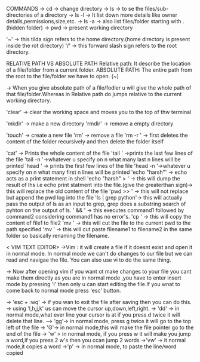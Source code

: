 
COMMANDS 
-> cd -> change directory
-> ls -> to se the files/sub-directories of a directory
  -> ls -l -> It list down more details like owner details,permissions,size,etc.
  -> ls -a -> also list files/folder starting with .(hidden folder)
-> pwd -> present working directory

 '~' -> this tilda sign refers to the home directory.(home directory is present inside the rot directory)
 '/' -> this forward slash sign refers to the root directory.

 RELATIVE PATH VS ABSOLUTE PATH
 Relative path: It describe the location of a file/folder from a current folder.
 ABSOLUTE PATH: The entire path from the root to the file/folder we have to open. (~)

 -> When you give absolute path of a file/fodler u will give the whole path of that file/folder.Whereas in Relative path  do jumps relative to the current working directory.

 'clear' -> clear the working space and moves you to the top of thw terminal

'mkdir' -> make a new directory
'rmdir' <foldername> -> remove a empty directory

'touch' -> create a new file
'rm' <filename> -> remove a file
'rm -r <foldername>' -> first deletes the content of the folder recursively and then delete the folder itself

'cat' -> Prints the whole content of the file
'tail <filename>' ->prints the last few lines of the file
'tail -n <filename>'->whatever u specify on n what many last n lines will be printed
'head <filename>' -> prints the first few lines of the file
'head -n <filename>'->whatever u specify on n what many first n lines will be printed
'echo "harsh"' -> echo acts as a print statement in shell
'echo "harsh" > <filename>' -> this will dump the result of lhs i.e echo print statment into the file.(give the greaterthan sign)-> this will replace the old content of the file
'pwd >> <filename> ' -> this will not replace but append the pwd log into the file
'ls | grep python'-> this will actually pass the output of ls as an input to grep,
grep does a substring search of pyhton on the output of ls.
'<command1> && <command2>' -> this executes command1 followed by command2 considering command1 has no error's.
'cp <file1> <file2>' ->  this will copy the content of file1 to file2
'mv <filename> <pathWheretobecopied>' -> this will cut the file to the current pwd to the path specified
'mv <filname1> <filename2>' -> this will cut paste filename1 to filename2 in the same folder so basically renaming the filename.


   < VIM TEXT EDITOR>
   ->Vim <filename> : it will create a file if it doesnt exist and open it in normal mode.
   In normal mode we can't do changes to our file but we can read and navigae the file.
   You can also use vi <filename> to do the same thing.

   -> Now after opening vim if you want ot make changes to your file you cant make them directly as you are in normal mode ,you have to enter insert mode by pressing 'I' then only u can start editing the file.If you wnat to come back to normal mode press 'esc' button.

   -> 'esc + :wq' -> if you wan to exit the file after saving then you can do this.
   -> using 'l,h,j,k' us can move the cursor up,down,left,right.
   -> 'dd' -> in normal mode,what ever line your cursor is at if you press d twice it will delete that line.
   --> 'gg'-> in normal mode, press g twice it will go to the top left of the file
   -> 'G'-> in normal mode,this will make the file pointer go to the end of the file
   -> 'w' > in normal mode, if you press w it will make you jump a word,if you press 2 w's then you ccan jump 2 words
   ->'vw' -> it normal mode,it copies a word
   ->'p' -> in normal mode, to paste the line/word copied








